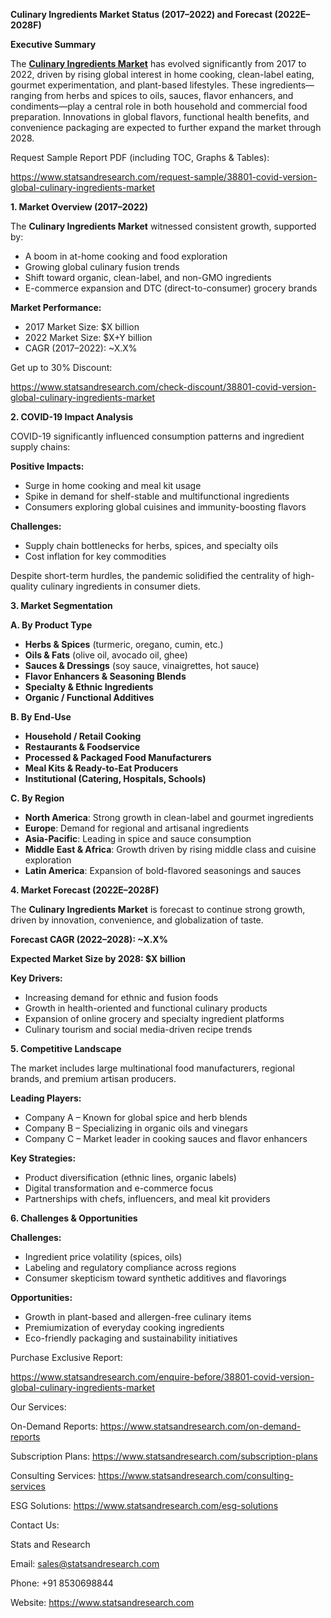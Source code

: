 ﻿**Culinary Ingredients Market Status (2017–2022) and Forecast (2022E–2028F)**

**Executive Summary**

The [**Culinary Ingredients Market**](https://www.statsandresearch.com/report/38801-covid-version-global-culinary-ingredients-market) has evolved significantly from 2017 to 2022, driven by rising global interest in home cooking, clean-label eating, gourmet experimentation, and plant-based lifestyles. These ingredients—ranging from herbs and spices to oils, sauces, flavor enhancers, and condiments—play a central role in both household and commercial food preparation. Innovations in global flavors, functional health benefits, and convenience packaging are expected to further expand the market through 2028.

Request Sample Report PDF (including TOC, Graphs & Tables):

<https://www.statsandresearch.com/request-sample/38801-covid-version-global-culinary-ingredients-market>

**1. Market Overview (2017–2022)**

The **Culinary Ingredients Market** witnessed consistent growth, supported by:

- A boom in at-home cooking and food exploration
- Growing global culinary fusion trends
- Shift toward organic, clean-label, and non-GMO ingredients
- E-commerce expansion and DTC (direct-to-consumer) grocery brands

**Market Performance:**

- 2017 Market Size: $X billion
- 2022 Market Size: $X+Y billion
- CAGR (2017–2022): ~X.X%

Get up to 30% Discount:

<https://www.statsandresearch.com/check-discount/38801-covid-version-global-culinary-ingredients-market>

**2. COVID-19 Impact Analysis**

COVID-19 significantly influenced consumption patterns and ingredient supply chains:

**Positive Impacts:**

- Surge in home cooking and meal kit usage
- Spike in demand for shelf-stable and multifunctional ingredients
- Consumers exploring global cuisines and immunity-boosting flavors

**Challenges:**

- Supply chain bottlenecks for herbs, spices, and specialty oils
- Cost inflation for key commodities

Despite short-term hurdles, the pandemic solidified the centrality of high-quality culinary ingredients in consumer diets.

**3. Market Segmentation**

**A. By Product Type**

- **Herbs & Spices** (turmeric, oregano, cumin, etc.)
- **Oils & Fats** (olive oil, avocado oil, ghee)
- **Sauces & Dressings** (soy sauce, vinaigrettes, hot sauce)
- **Flavor Enhancers & Seasoning Blends**
- **Specialty & Ethnic Ingredients**
- **Organic / Functional Additives**

**B. By End-Use**

- **Household / Retail Cooking**
- **Restaurants & Foodservice**
- **Processed & Packaged Food Manufacturers**
- **Meal Kits & Ready-to-Eat Producers**
- **Institutional (Catering, Hospitals, Schools)**

**C. By Region**

- **North America**: Strong growth in clean-label and gourmet ingredients
- **Europe**: Demand for regional and artisanal ingredients
- **Asia-Pacific**: Leading in spice and sauce consumption
- **Middle East & Africa**: Growth driven by rising middle class and cuisine exploration
- **Latin America**: Expansion of bold-flavored seasonings and sauces

**4. Market Forecast (2022E–2028F)**

The **Culinary Ingredients Market** is forecast to continue strong growth, driven by innovation, convenience, and globalization of taste.

**Forecast CAGR (2022–2028): ~X.X%**

**Expected Market Size by 2028: $X billion**

**Key Drivers:**

- Increasing demand for ethnic and fusion foods
- Growth in health-oriented and functional culinary products
- Expansion of online grocery and specialty ingredient platforms
- Culinary tourism and social media-driven recipe trends

**5. Competitive Landscape**

The market includes large multinational food manufacturers, regional brands, and premium artisan producers.

**Leading Players:**

- Company A – Known for global spice and herb blends
- Company B – Specializing in organic oils and vinegars
- Company C – Market leader in cooking sauces and flavor enhancers

**Key Strategies:**

- Product diversification (ethnic lines, organic labels)
- Digital transformation and e-commerce focus
- Partnerships with chefs, influencers, and meal kit providers

**6. Challenges & Opportunities**

**Challenges:**

- Ingredient price volatility (spices, oils)
- Labeling and regulatory compliance across regions
- Consumer skepticism toward synthetic additives and flavorings

**Opportunities:**

- Growth in plant-based and allergen-free culinary items
- Premiumization of everyday cooking ingredients
- Eco-friendly packaging and sustainability initiatives


Purchase Exclusive Report:

<https://www.statsandresearch.com/enquire-before/38801-covid-version-global-culinary-ingredients-market>


Our Services:

On-Demand Reports: <https://www.statsandresearch.com/on-demand-reports>

Subscription Plans: <https://www.statsandresearch.com/subscription-plans>

Consulting Services: <https://www.statsandresearch.com/consulting-services>

ESG Solutions: <https://www.statsandresearch.com/esg-solutions>

Contact Us:

Stats and Research

Email: <sales@statsandresearch.com>

Phone: +91 8530698844

Website: <https://www.statsandresearch.com>

